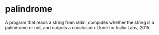 # palindrome
A program that reads a string from stdin, computes whether the string is a palindrome or not, and outputs a concluision. Done for Icalia Labs, 2015.
